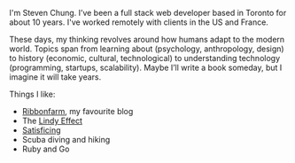 I'm Steven Chung. I’ve been a full stack web developer based in Toronto for about 10 years. I've worked remotely with clients in the US and France.

These days, my thinking revolves around how humans adapt to the modern world. Topics span from learning about (psychology, anthropology, design) to history (economic, cultural, technological) to understanding technology (programming, startups, scalability). Maybe I’ll write a book someday, but I imagine it will take years.

Things I like:

- [Ribbonfarm](https://www.ribbonfarm.com), my favourite blog
- The [Lindy Effect](https://en.wikipedia.org/wiki/Lindy_effect)
- [Satisficing](https://en.wikipedia.org/wiki/Satisficing)
- Scuba diving and hiking
- Ruby and Go